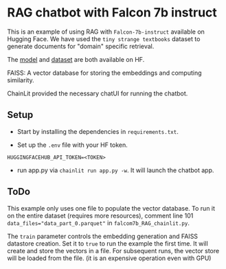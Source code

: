 # RAG chatbot with Falcon 7b instruct

This is an example of using RAG with `Falcon-7b-instruct` available on Hugging Face. We have used the `tiny strange textbooks` dataset to generate documents for "domain" specific retrieval.

The [model](https://huggingface.co/tiiuae/falcon-7b-instruct) and [dataset](https://huggingface.co/datasets/nampdn-ai/tiny-strange-textbooks) are both available on HF.

FAISS: A vector database for storing the embeddings and computing similarity.

ChainLit provided the necessary chatUI for running the chatbot.


## Setup
- Start by installing the dependencies in `requirements.txt`.

- Set up the `.env` file with your HF token.

`HUGGINGFACEHUB_API_TOKEN=<TOKEN>`

- run app.py via `chainlit run app.py -w`. It will launch the chatbot app.

## ToDo

This example only uses one file to populate the vector database. To run it on the entire dataset (requires more resources), comment line 101 `data_files="data_part_0.parquet"` in `falcom7b_RAG_chainlit.py`.

The `train` parameter controls the embedding generation and FAISS datastore creation. Set it to `true` to run the example the first time. It will create and store the vectors in a file. For subsequent runs, the vector store will be loaded from the file. (it is an expensive operation even with GPU)